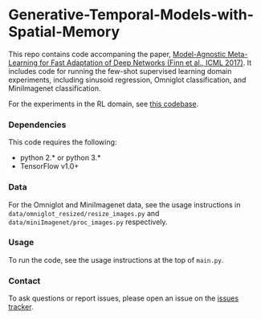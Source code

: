 # Generative-Temporal-Models-with-Spatial-Memory

This repo contains code accompaning the paper, 	[Model-Agnostic Meta-Learning for Fast Adaptation of Deep Networks (Finn et al., ICML 2017)](https://arxiv.org/abs/1703.03400). It includes code for running the few-shot supervised learning domain experiments, including sinusoid regression, Omniglot classification, and MiniImagenet classification.

For the experiments in the RL domain, see [this codebase](https://github.com/cbfinn/maml_rl).

### Dependencies
This code requires the following:
* python 2.\* or python 3.\*
* TensorFlow v1.0+

### Data
For the Omniglot and MiniImagenet data, see the usage instructions in `data/omniglot_resized/resize_images.py` and `data/miniImagenet/proc_images.py` respectively.

### Usage
To run the code, see the usage instructions at the top of `main.py`.

### Contact
To ask questions or report issues, please open an issue on the [issues tracker](https://github.com/cbfinn/maml/issues).
